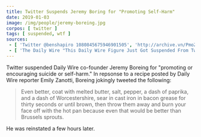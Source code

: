 ```yaml
---
title: Twitter Suspends Jeremy Boring for "Promoting Self-Harm"
date: 2019-01-03
image: /img/people/jeremy-boreing.jpg
corpos: [ twitter ]
tags: [ suspended, wtf ]
sources:
 - [ 'Twitter @benshapiro 1080845675946901505', 'http://archive.vn/PmoZl' ]
 - [ 'The Daily Wire "This Daily Wire Figure Just Got Suspended From Twitter For The Dumbest Reason Imaginable" by Emily Zanotti (3 Jan 2019)', 'http://archive.vn/vnAvr' ]
---
```


Twitter suspended Daily Wire co-founder Jeremy Boreing for "promoting or
encouraging suicide or self-harm." In repsonse to a recipe posted by Daily Wire
reporter Emily Zanotti, Boreing jokingly tweeted the following:
> Even better, coat with melted butter, salt, pepper, a dash of paprika, and a
> dash of Worcestershire, sear in cast iron in bacon grease for thirty seconds
> or until brown, then throw them away and burn your face off with the hot pan
> because even that would be better than Brussels sprouts.

He was reinstated a few hours later.
